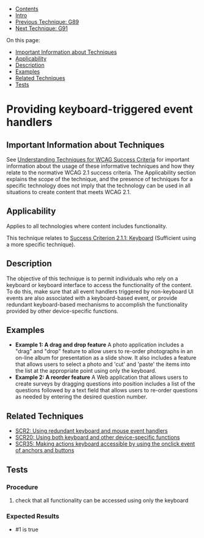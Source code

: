 -   [Contents](https://www.w3.org/WAI/WCAG21/Techniques/#techniques "Table of Contents")
-   [Intro](https://www.w3.org/WAI/WCAG21/Techniques/#introduction "Introduction to Techniques")
-   [Previous Technique: G89](G89)
-   [Next Technique: G91](G91)

On this page:

-   [Important Information about Techniques](#important-information)
-   [Applicability](#applicability)
-   [Description](#description)
-   [Examples](#examples)
-   [Related Techniques](#related)
-   [Tests](#tests)

Providing keyboard-triggered event handlers
===========================================

Important Information about Techniques
--------------------------------------

See [Understanding Techniques for WCAG Success Criteria](https://www.w3.org/WAI/WCAG21/Understanding/understanding-techniques) for important information about the usage of these informative techniques and how they relate to the normative WCAG 2.1 success criteria. The Applicability section explains the scope of the technique, and the presence of techniques for a specific technology does not imply that the technology can be used in all situations to create content that meets WCAG 2.1.

Applicability
-------------

Applies to all technologies where content includes functionality.

This technique relates to [Success Criterion 2.1.1: Keyboard](https://www.w3.org/WAI/WCAG21/Understanding/keyboard) (Sufficient using a more specific technique).

Description
-----------

The objective of this technique is to permit individuals who rely on a keyboard or keyboard interface to access the functionality of the content. To do this, make sure that all event handlers triggered by non-keyboard UI events are also associated with a keyboard-based event, or provide redundant keyboard-based mechanisms to accomplish the functionality provided by other device-specific functions.

Examples
--------

-   **Example 1: A drag and drop feature** A photo application includes a "drag" and "drop" feature to allow users to re-order photographs in an on-line album for presentation as a slide show. It also includes a feature that allows users to select a photo and 'cut' and 'paste' the items into the list at the appropriate point using only the keyboard.
-   **Example 2: A reorder feature** A Web application that allows users to create surveys by dragging questions into position includes a list of the questions followed by a text field that allows users to re-order questions as needed by entering the desired question number.

Related Techniques
------------------

-   [SCR2: Using redundant keyboard and mouse event handlers](https://www.w3.org/WAI/WCAG21/Techniques/client-side-script/SCR2)
-   [SCR20: Using both keyboard and other device-specific functions](https://www.w3.org/WAI/WCAG21/Techniques/client-side-script/SCR20)
-   [SCR35: Making actions keyboard accessible by using the onclick event of anchors and buttons](https://www.w3.org/WAI/WCAG21/Techniques/client-side-script/SCR35)

Tests
-----

### Procedure

1.  check that all functionality can be accessed using only the keyboard

### Expected Results

-   \#1 is true
